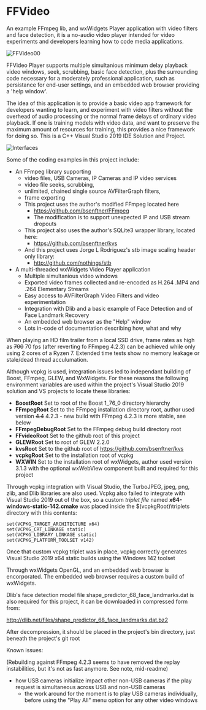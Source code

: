 # FFVideo
An example FFmpeg lib, and wxWidgets Player application with video filters and face detection, it is a no-audio video player intended for video experiments and developers 
learning how to code media applications.

![FFVideo00](https://user-images.githubusercontent.com/1216815/125710205-65eaf07c-31b3-43e0-b660-867780cbaba5.png)

FFVideo Player supports multiple simultanious minimum delay playback video windows, seek, scrubbing, basic face detection, plus the surrounding code necessary for a moderately
professional application, such as persistance for end-user settings, and an embedded web browser providing a 'help window'.

The idea of this application is to provide a basic video app framework for developers wanting to learn, and experiment with video filters without the overhead of audio processing
or the normal frame delays of ordinary video playback. If one is training models with video data, and want to preserve the maximum amount of resources for training, this provides
a nice framework for doing so. This is a C++ Visual Studio 2019 IDE Solution and Project. 

![Interfaces](https://user-images.githubusercontent.com/1216815/125846001-2d363d08-35ac-4ff0-9538-bbf7fa7f1b7f.png)

Some of the coding examples in this project include:
 - An FFmpeg library supporting 
   - video files, USB Cameras, IP Cameras and IP video services
   - video file seeks, scrubbing, 
   - unlimited, chained single source AVFilterGraph filters, 
   - frame exporting
   - This project uses the author's modified FFmpeg located here 
     - https://github.com/bsenftner/FFmpeg
     - The modification is to support unexpected IP and USB stream dropouts
   - This project also uses the author's SQLite3 wrapper library, located here:
     - https://github.com/bsenftner/kvs
   - And this project uses Jorge L Rodriguez's stb image scaling header only library:
     - http://github.com/nothings/stb 
 - A multi-threaded wxWidgets Video Player application
   - Multiple simultanious video windows
   - Exported video frames collected and re-encoded as H.264 .MP4 and .264 Elementary Streams 
   - Easy access to AVFilterGraph Video Filters and video experimentation
   - Integration with Dlib and a basic example of Face Detection and of Face Landmark Recovery
   - An embedded web browser as the "Help" window
   - Lots in-code of documentation describing how, what and why 

When playing an HD film trailer from a local SSD drive, frame rates as high as ~~700~~ 70 fps (after reverting fo FFmpeg 4.2.3) can be achieved while 
only using 2 cores of a Ryzen 7. Extended time tests show no memory leakage or stale/dead thread acculumation. 

Although vcpkg is used, integration issues led to independant building of Boost, FFmpeg, GLEW, and WxWidgets. 
For these reasons the following environment variables are used within the project's Visual Studio 2019 solution and VS projects to locate these libraries:
 - **BoostRoot**    Set to root of the Boost 1_76_0 directory hierarchy
 - **FFmpegRoot**   Set to the FFmpeg installation directory root, author used version ~~4.4~~ 4.2.3 - new build with FFmpeg 4.2.3 is more stable, see below
 - **FFmpegDebugRoot** Set to the FFmpeg debug build directory root
 - **FFvideoRoot**  Set to the github root of this project
 - **GLEWRoot**     Set to root of GLEW 2.2.0
 - **kvsRoot**      Set to the github root of https://github.com/bsenftner/kvs
 - **vcpkgRoot**    Set to the installation root of vcpkg
 - **WXWIN**        Set to the installation root of wxWidgets, author used version 3.1.3 with the optional wxWebView component built and required for this project

Through vcpkg integration with Visual Studio, the TurboJPEG, jpeg, png, zlib, and Dlib libraries are also used.
Vcpkg also failed to integrate with Visual Studio 2019 out of the box, so a custom *triplet file* named **x64-windows-static-142.cmake** was placed inside
the $(vcpkgRoot)\triplets directory with this contents:
```
set(VCPKG_TARGET_ARCHITECTURE x64)
set(VCPKG_CRT_LINKAGE static)
set(VCPKG_LIBRARY_LINKAGE static)
set(VCPKG_PLATFORM_TOOLSET v142)
```
Once that custom vcpkg triplet was in place, vcpkg correctly generates Visual Studio 2019 x64 static builds using the Windows 142 toolset

Through wxWidgets OpenGL, and an embedded web browser is encorporated. The embedded web browser requires a custom build of wxWidgets. 

Dlib's face detection model file shape_predictor_68_face_landmarks.dat is also required for this project, it can be downloaded in compressed form from:

   http://dlib.net/files/shape_predictor_68_face_landmarks.dat.bz2
   
After decompression, it should be placed in the project's bin directory, just beneath the project's git root

Known issues:

(Rebuilding against FFmpeg 4.2.3 seems to have removed the replay instabilities, but it's not as fast anymore. See note, mid-readme)

- how USB cameras initialize impact other non-USB cameras if the play request is simultaneous across USB and non-USB cameras
  - the work around for the moment is to play USB cameras individually, before using the "Play All" menu option for any other video windows
